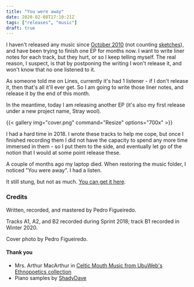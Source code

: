```yaml
---
title: "You were away"
date: 2020-02-08T17:10:21Z
tags: ["releases", "music"]
draft: true
---
```


I haven't released any music since [October 2010][high-rise] (not counting
[sketches][soundcloud]), and have been trying to finish one EP for months now.
I want to write liner notes for each track, but they hurt, or so I keep
telling myself. The real reason, I suspect, is that by postponing the writing
I won't release it, and won't know that no one listened to it.

As someone told me on Lines, currently it's had 1 listener - if I don't
release it, then that's all it'll ever get. So I am going to write those liner
notes, and release it by the end of this month.

In the meantime, today I am releasing another EP (it's also my first release
under a new project name, Stray wool).

[high-rise]: https://straywool.bandcamp.com/album/soundtrack-for-high-rise-luxury-apartment-buildings
[soundcloud]: https://soundcloud.com/everythingdies/tracks

<!--more-->
{{< gallery
img="cover.png"
command="Resize"
options="700x" >}}

I had a hard time in 2018. I wrote these tracks to help me cope, but once
I finished recording them I did not have the capacity to spend any more time
immersed in them - so I put them to the side, and eventually let go of
the notion that I would at some point release these.

A couple of months ago my laptop died. When restoring the music folder,
I noticed "You were away". I had a listen.

It still stung, but not as much. [You can get it here][you-were-away].

[you-were-away]: https://straywool.bandcamp.com/album/you-were-away


### Credits

Written, recorded, and mastered by Pedro Figueiredo.

Tracks A1, A2, and B2 recorded during Sprint 2018; track B1 recorded in
Winter 2020.

Cover photo by Pedro Figueiredo.


#### Thank you

* Mrs. Arthur MacArthur in [Celtic Mouth Music from UbuWeb's Ethnopoetics collection][celtic-mouth]
* Piano samples by [ShadyDave][shadydave]

[celtic-mouth]: http://ubu.com/ethno/soundings/celtic.html
[shadydave]: https://freesound.org/people/ShadyDave/